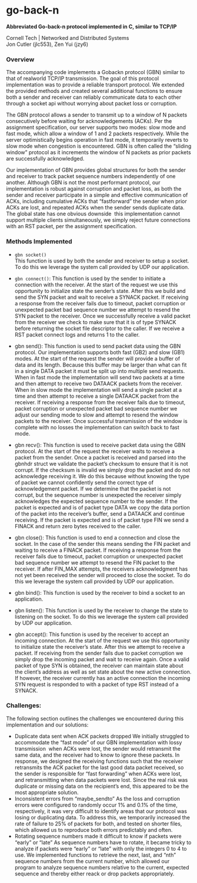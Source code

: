 # go-back-n
**Abbreviated Go-back-n protocol implemented in C, similar to TCP/IP**

Cornell Tech | Networked and Distributed Systems<br>Jon Cutler (jlc553), Zen Yui (jzy6)


### Overview
The accompanying code implements a Go­back­n protocol (GBN) similar to that of real­world TCP/IP transmission. The goal of this protocol implementation was to provide a reliable transport protocol. We extended the provided methods and created several additional functions to ensure both a sender and receiver can reliably communicate data to each other through a socket api without worrying about packet loss or corruption.

The GBN protocol allows a sender to transmit up to a window of N packets consecutively before waiting for acknowledgements (ACKs). Per the assignment specification, our server supports two modes: slow mode and fast mode, which allow a window of 1 and 2 packets respectively. While the server optimistically begins operation in fast mode, it temporarily reverts to slow mode when congestion is encountered. GBN is often called the “sliding window” protocol as it increments the window of N packets as prior packets are successfully acknowledged.

Our implementation of GBN provides global structures for both the sender and receiver to track packet sequence numbers independently of one another. Although GBN is not the most performant protocol, our implementation is robust against corruption and packet loss, as both the sender and receiver participate in a simple and effective communication of ACKs, including cumulative ACKs that “fast­forward” the sender when prior ACKs are lost, and repeated ACKs when the sender sends duplicate data. The global state has one obvious downside ­ this implementation cannot support multiple clients simultaneously, we simply reject future connections with an RST packet, per the assignment specification.

### Methods Implemented
- `gbn socket()`<br>This function is used by both the sender and receiver to setup a socket. To do this we leverage the system call provided by UDP our application.

- `gbn connect()`: This function is used by the sender to initiate a connection with the receiver. At the start of the request we use this opportunity to initialize state the sender’s state. After this we build and send the SYN packet and wait to receive a SYNACK packet. If receiving a response from the receiver fails due to timeout, packet corruption or unexpected packet bad sequence number we attempt to resend the SYN packet to the receiver. Once we successfully receive a valid packet from the receiver we check to make sure that it is of type SYNACK before returning the socket file descriptor to the caller. If we receive a RST packet connect logs and returns ­1 to the caller.

- gbn send(): This function is used to send packet data using the GBN protocol. Our implementation supports both fast (GB2) and slow (GB1) modes. At the start of the request the sender will provide a buffer of data and its length. Because this buffer may be larger than what can fit in a single DATA packet it must be split up into multiple send requests. When in fast mode the implementation will send two packets at a time and then attempt to receive two DATAACK packets from the receiver. When in slow mode the implementation will send a single packet at a time and then attempt to receive a single DATAACK packet from the receiver. If receiving a response from the receiver fails due to timeout, packet corruption or unexpected packet bad sequence number we adjust our sending mode to slow and attempt to resend the window packets to the receiver. Once successful transmission of the window is complete with no losses the implementation can switch back to fast mode.
- gbn recv(): This function is used to receive packet data using the GBN protocol. At the start of the request the receiver waits to receive a packet from the sender. Once a packet is received and parsed into the gbnhdr struct we validate the packet’s checksum to ensure that it is not corrupt. If the checksum is invalid we simply drop the packet and do not acknowledge receiving it. We do this because without knowing the type of packet we cannot
confidently send the correct type of acknowledgement packet. If we determine that the packet is not corrupt, but the sequence number is unexpected the receiver simply acknowledges the expected sequence number to the sender. If the packet is expected and is of packet type DATA we copy the data portion of the packet into the receiver’s buffer, send a DATAACK and continue receiving. If the packet is expected and is of packet type FIN we send a FINACK and return zero bytes received to the caller.
- gbn close(): This function is used to end a connection and close the socket. In the case of the sender this means sending the FIN packet and waiting to receive a FINACK packet. If receiving a response from the receiver fails due to timeout, packet corruption or unexpected packet bad sequence number we attempt to resend the FIN packet to the receiver. If after FIN_MAX attempts, the receivers acknowledgment has not yet been received the sender will proceed to close the socket. To do this we leverage the system call provided by UDP our application.
- gbn bind(): This function is used by the receiver to bind a socket to an application.
- gbn listen(): This function is used by the receiver to change the state to listening on the socket. To do this we
leverage the system call provided by UDP our application.
- gbn accept(): This function is used by the receiver to accept an incoming connection. At the start of the request we use this opportunity to initialize state the receiver’s state. After this we attempt to receive a packet. If receiving from the sender fails due to packet corruption we simply drop the incoming packet and wait to receive again. Once a valid packet of type SYN is obtained, the receiver can maintain state about the client’s address as well as set state about the new active connection. If however, the receiver currently has an active connection the incoming SYN request is responded to with a packet of type RST instead of a SYNACK.


### Challenges:
The following section outlines the challenges we encountered during this implementation and our solutions:

- Duplicate data sent when ACK packets dropped
We initially struggled to accommodate the “fast mode” of our GBN implementation with lossy transmission ­ when ACKs were lost, the sender would retransmit the same data, and the receiver had to know to ignore these packets. In response, we designed the receiving functions such that the receiver retransmits the ACK packet for the last good data packet received, so the sender is responsible for “fast forwarding” when ACKs were lost, and retransmitting when data packets were lost. Since the real risk was duplicate or missing data on the recipient’s end, this appeared to be the most appropriate solution.
- Inconsistent errors from “maybe_sendto”
As the loss and corruption errors were configured to randomly occur 1% and 0.1% of the time, respectively, it was very difficult to identify areas that our protocol was losing or duplicating data. To address this, we temporarily increased the rate of failure to 25% of packets for both, and tested on shorter files, which allowed us to reproduce both errors predictably and often.
- Rotating sequence numbers made it difficult to know if packets were “early” or “late”
As sequence numbers have to rotate, it became tricky to analyze if packets were “early” or “late” with only the integers 0 to 4 to use. We implemented functions to retrieve the next, last, and “nth” sequence numbers from the current number, which allowed our program to analyze sequence numbers relative to the current, expected sequence and thereby either re­ack or drop packets appropriately.
